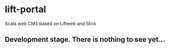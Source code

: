 # lift-portal
Scala web CMS based on Liftweb and Slick

## Development stage. There is nothing to see yet...
